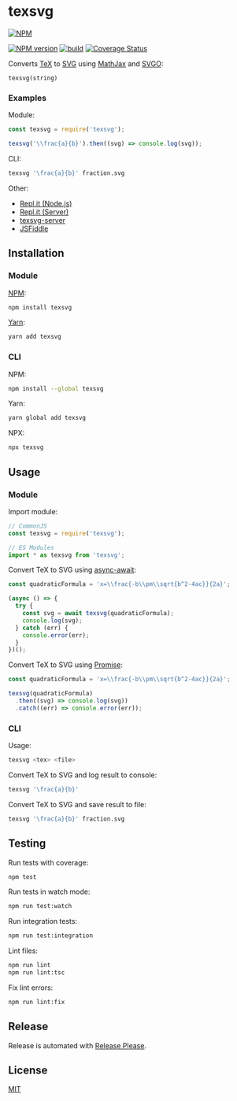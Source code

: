# texsvg

[![NPM](https://nodei.co/npm/texsvg.png)](https://nodei.co/npm/texsvg/)

[![NPM version](https://img.shields.io/npm/v/texsvg.svg)](https://www.npmjs.com/package/texsvg)
[![build](https://github.com/remarkablemark/texsvg/actions/workflows/build.yml/badge.svg)](https://github.com/remarkablemark/texsvg/actions/workflows/build.yml)
[![Coverage Status](https://coveralls.io/repos/github/remarkablemark/texsvg/badge.svg?branch=master)](https://coveralls.io/github/remarkablemark/texsvg?branch=master)

Converts [TeX](https://wikipedia.org/wiki/TeX) to [SVG](https://wikipedia.org/wiki/Scalable_Vector_Graphics) using [MathJax](https://www.mathjax.org/) and [SVGO](https://github.com/svg/svgo):

```
texsvg(string)
```

### Examples

Module:

```js
const texsvg = require('texsvg');

texsvg('\\frac{a}{b}').then((svg) => console.log(svg));
```

CLI:

```sh
texsvg '\frac{a}{b}' fraction.svg
```

Other:

- [Repl.it (Node.js)](https://repl.it/@remarkablemark/texsvg)
- [Repl.it (Server)](https://repl.it/@remarkablemark/texsvg-server)
- [texsvg-server](https://github.com/remarkablemark/texsvg-server)
- [JSFiddle](https://jsfiddle.net/remarkablemark/1k7t6s9o/)

## Installation

### Module

[NPM](https://www.npmjs.com/package/texsvg):

```sh
npm install texsvg
```

[Yarn](https://yarnpkg.com/package/texsvg):

```sh
yarn add texsvg
```

### CLI

NPM:

```sh
npm install --global texsvg
```

Yarn:

```sh
yarn global add texsvg
```

NPX:

```sh
npx texsvg
```

## Usage

### Module

Import module:

```js
// CommonJS
const texsvg = require('texsvg');

// ES Modules
import * as texsvg from 'texsvg';
```

Convert TeX to SVG using [async-await](https://developer.mozilla.org/docs/Web/JavaScript/Reference/Statements/async_function):

```js
const quadraticFormula = 'x=\\frac{-b\\pm\\sqrt{b^2-4ac}}{2a}';

(async () => {
  try {
    const svg = await texsvg(quadraticFormula);
    console.log(svg);
  } catch (err) {
    console.error(err);
  }
})();
```

Convert TeX to SVG using [Promise](https://developer.mozilla.org/docs/Web/JavaScript/Reference/Global_Objects/Promise):

```js
const quadraticFormula = 'x=\\frac{-b\\pm\\sqrt{b^2-4ac}}{2a}';

texsvg(quadraticFormula)
  .then((svg) => console.log(svg))
  .catch((err) => console.error(err));
```

### CLI

Usage:

```sh
texsvg <tex> <file>
```

Convert TeX to SVG and log result to console:

```sh
texsvg '\frac{a}{b}'
```

Convert TeX to SVG and save result to file:

```sh
texsvg '\frac{a}{b}' fraction.svg
```

## Testing

Run tests with coverage:

```sh
npm test
```

Run tests in watch mode:

```sh
npm run test:watch
```

Run integration tests:

```sh
npm run test:integration
```

Lint files:

```sh
npm run lint
npm run lint:tsc
```

Fix lint errors:

```sh
npm run lint:fix
```

## Release

Release is automated with [Release Please](https://github.com/googleapis/release-please).

## License

[MIT](https://github.com/remarkablemark/texsvg/blob/master/LICENSE)
